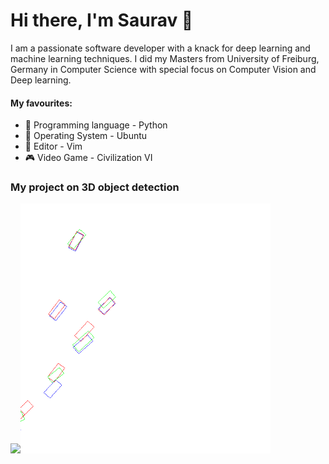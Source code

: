 # Hi there, I'm Saurav 👋

I am a passionate software developer with a knack for deep learning and machine learning techniques. I did my Masters from University of Freiburg, Germany in Computer Science with special focus on Computer Vision and Deep learning. 

#### My favourites:

- 🐍 Programming language - Python
- 🐧 Operating System - Ubuntu
- 💬 Editor - Vim
- 🎮 Video Game - Civilization VI


### My project on 3D object detection
<img src="https://github.com/saurav1869/saurav1869/blob/main/movie_short.gif" width="400"><img src="https://github.com/saurav1869/saurav1869/blob/main/bev_movie_short.gif" width="400">

<!--
<hr/>
In my free time I also like to do things to increase my productivity. For example, I wrote a web extension for Chrome and Firefox users which can provide meaning and pronunciation of any double-clicked word and also saves the looked-up words locally. It has around 400+ users worldwide.


<hr/>
<img src="https://github.com/saurav1869/saurav1869/blob/main/butt_vocab.png" >

<!--
**saurav1869/saurav1869** is a ✨ _special_ ✨ repository because its `README.md` (this file) appears on your GitHub profile.

Here are some ideas to get you started:

- 🔭 I’m currently working on ...
- 🌱 I’m currently learning ...
- 👯 I’m looking to collaborate on ...
- 🤔 I’m looking for help with ...
- 💬 Ask me about ...
- 📫 How to reach me: ...
- 😄 Pronouns: ...
- ⚡ Fun fact: ...
-->
